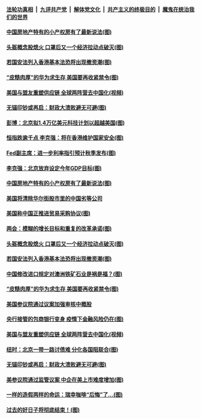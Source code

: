 ####  [法轮功真相](../../../../basic/blob/master/README.md?t=05221701) &nbsp;|&nbsp; [九评共产党](../../../../9ping.md/blob/master/README.md?t=05221701) &nbsp;|&nbsp; [解体党文化](../../../../jtdwh.md/blob/master/README.md?t=05221701)  &nbsp;|&nbsp; [共产主义的终极目的](../../../../gczydzjmd.md/blob/master/README.md?t=05221701) &nbsp;|&nbsp; [魔鬼在统治我们的世界](../../../../mgztzwmdsj.md/blob/master/README.md?t=05221701) 

#### [中国房地产特有的小产权房有了最新说法(图)](../pages/p5/934000.md?t=05221701) 

#### [头盔概念股熄火 口罩后又一个经济拉动点破灭(图)](../pages/p5/934006.md?t=05221701) 

#### [若国安法列入香港基本法恐将出现撤资潮(图)](../pages/p5/933963.md?t=05221701) 

#### [“皮糙肉厚”的华为求生存 美国要再收紧禁令(图)](../pages/p5/933962.md?t=05221701) 

#### [美国与盟友重塑供应链 全球两阵营去中国化(视频)](../pages/p5/933873.md?t=05221701) 

#### [无锚印钞或再启：财政大溃败避无可避(图)](../pages/p5/933919.md?t=05221701) 

#### [彭博：北京拟1.4万亿美元科技计划以超越美国(图)](../pages/p5/934073.md?t=05221701) 

#### [恒指跌逾千点 李克强：将在香港维护国家安全(图)](../pages/p5/934055.md?t=05221701) 

#### [Fed副主席：进一步利率指引预计秋季发布(图)](../pages/p5/934053.md?t=05221701) 

#### [李克强：北京放弃设定今年GDP目标(图)](../pages/p5/934037.md?t=05221701) 

#### [中国房地产特有的小产权房有了最新说法(图)](../pages/p5/934000.md?t=05221701) 

#### [美国将清除华尔街股市里的中国劣等公司](../pages/p5/934022.md?t=05221701) 

#### [美国称中国正推进贸易采购协议(图)](../pages/p5/934018.md?t=05221701) 

#### [两会：模糊的增长目标和重复的改革承诺(图)](../pages/p5/934014.md?t=05221701) 

#### [头盔概念股熄火 口罩后又一个经济拉动点破灭(图)](../pages/p5/934006.md?t=05221701) 

#### [若国安法列入香港基本法恐将出现撤资潮(图)](../pages/p5/933963.md?t=05221701) 

#### [中国修改进口规定对澳洲铁矿石业是祸是福？(图)](../pages/p5/933965.md?t=05221701) 

#### [“皮糙肉厚”的华为求生存 美国要再收紧禁令(图)](../pages/p5/933962.md?t=05221701) 

#### [美国参议院通过议案加强审核中概股](../pages/p5/933961.md?t=05221701) 

#### [央行接管的包商银行变身 疫情下金融风险仍在(图)](../pages/p5/933947.md?t=05221701) 

#### [美国与盟友重塑供应链 全球两阵营去中国化(视频)](../pages/p5/933873.md?t=05221701) 

#### [纽时：北京一带一路讨债难 分化各国阻联合(图)](../pages/p5/933931.md?t=05221701) 

#### [无锚印钞或再启：财政大溃败避无可避(图)](../pages/p5/933919.md?t=05221701) 

#### [美参议院通过监管议案 中企在美上市难度增加(图)](../pages/p5/933928.md?t=05221701) 

#### [一样的造假两样的命运：瑞幸咖啡“后悔”了…(图)](../pages/p5/933914.md?t=05221701) 

#### [过去的好日子将彻底结束！(图)](../pages/p5/933910.md?t=05221701) 

